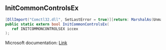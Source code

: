 ## InitCommonControlsEx

```csharp
[DllImport("Comctl32.dll", SetLastError = true)][return: MarshalAs(UnmanagedType.Bool)]
public static extern bool InitCommonControlsEx(
   ref INITCOMMONCONTROLSEX iccex
);
```

Microsoft documentation: [Link](https://docs.microsoft.com/en-us/windows/win32/api/commctrl/nf-commctrl-initcommoncontrolsex)
